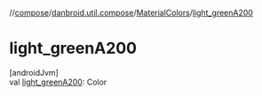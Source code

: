 //[compose](../../../index.md)/[danbroid.util.compose](../index.md)/[MaterialColors](index.md)/[light_greenA200](light_green-a200.md)

# light_greenA200

[androidJvm]\
val [light_greenA200](light_green-a200.md): Color
